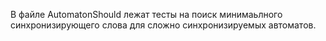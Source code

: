 ﻿В файле AutomatonShould лежат тесты на поиск минимаьлного синхронизирующего слова для сложно синхронизируемых автоматов.